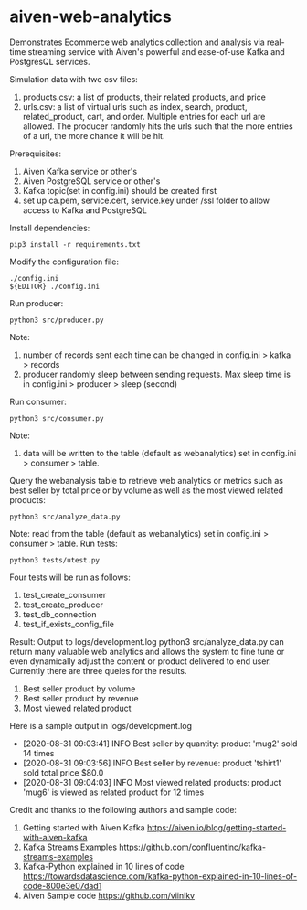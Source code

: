 # aiven-web-analytics

Demonstrates Ecommerce web analytics collection and analysis via real-time streaming service with Aiven's powerful and ease-of-use Kafka and PostgresQL services.

Simulation data with two csv files:
1. products.csv: a list of products, their related products, and price
2. urls.csv: a list of virtual urls such as index, search, product, related_product, cart, and order.  Multiple entries for each url are allowed.  The producer randomly hits the urls such that the more entries of a url, the more chance it will be hit.

Prerequisites: 
1. Aiven Kafka service or other's
2. Aiven PostgreSQL service or other's
3. Kafka topic(set in config.ini) should be created first
4. set up ca.pem, service.cert, service.key under /ssl folder to allow access
   to Kafka and PostgreSQL

Install dependencies:
```
pip3 install -r requirements.txt
```

Modify the configuration file:
```
./config.ini
${EDITOR} ./config.ini
```

Run producer:
```
python3 src/producer.py
```
Note: 
1. number of records sent each time can be changed in config.ini > kafka > records
2. producer randomly sleep between sending requests.  Max sleep time is in config.ini > producer > sleep (second)

Run consumer:
```
python3 src/consumer.py
```
Note:
1. data will be written to the table (default as webanalytics) set in config.ini > consumer > table.

Query the webanalysis table to retrieve web analytics or metrics such as best seller by total price or by volume as well as the most viewed related products:
```
python3 src/analyze_data.py
```
Note: read from the table (default as webanalytics) set in config.ini > consumer > table.
Run tests: 
```
python3 tests/utest.py
```
Four tests will be run as follows:
1. test_create_consumer
2. test_create_producer
3. test_db_connection
4. test_if_exists_config_file

Result: Output to logs/development.log
python3 src/analyze_data.py can return many valuable web analytics and allows the 
system to fine tune or even dynamically adjust the content or product delivered to
end user.
Currently there are three queies for the results.
1. Best seller product by volume
2. Best seller product by revenue
3. Most viewed related product

Here is a sample output in logs/development.log
* [2020-08-31 09:03:41] INFO   Best seller by quantity: product 'mug2' sold 14 times
* [2020-08-31 09:03:56] INFO   Best seller by revenue: product 'tshirt1' sold total price $80.0
* [2020-08-31 09:04:03] INFO   Most viewed related products: product 'mug6' is viewed as related product for 12 times

Credit and thanks to the following authors and sample code:
1. Getting started with Aiven Kafka
    https://aiven.io/blog/getting-started-with-aiven-kafka
2. Kafka Streams Examples
    https://github.com/confluentinc/kafka-streams-examples
3. Kafka-Python explained in 10 lines of code
    https://towardsdatascience.com/kafka-python-explained-in-10-lines-of-code-800e3e07dad1
4. Aiven Sample code
    https://github.com/viinikv


